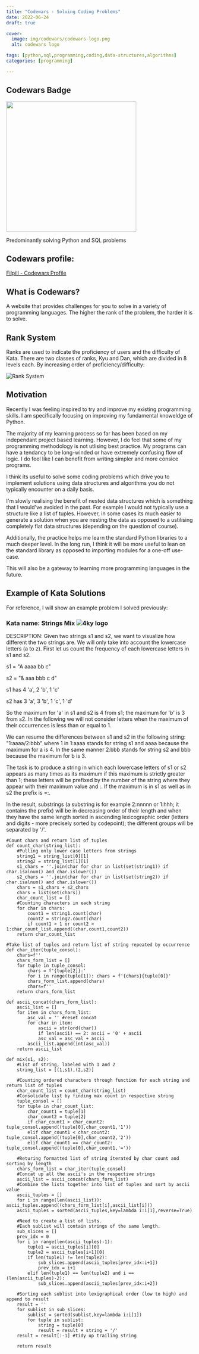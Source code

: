 ```yaml
---
title: "Codewars - Solving Coding Problems"
date: 2022-06-24
draft: true

cover:
  image: img/codewars/codewars-logo.png
  alt: codewars logo

tags: [python,sql,programming,coding,data-structures,algorithms]
categories: [programming]

---
```

## Codewars Badge

<div id="header" align="left">
  <img src="https://www.codewars.com/users/Filpill/badges/large" width="350"/>
</div>

Predominantly solving Python and SQL problems

## Codewars profile:
[Filpill - Codewars Profile](https://www.codewars.com/users/Filpill/)


## What is Codewars?
A website that provides challenges for you to solve in a variety of programming languages. The higher the rank of the problem, the harder it is to solve.

## Rank System
Ranks are used to indicate the proficiency of users and the difficulty of Kata. There are two classes of ranks, Kyu and Dan, which are divided in 8 levels each. By increasing order of proficiency/difficulty:


![Rank System](/img/codewars/rank-system.png)

## Motivation

Recently I was feeling inspired to try and improve my existing programming skills. I am specifically focusing on improving my fundamental knoweldge of Python.

The majority of my learning process so far has been based on my independant project based learning. However, I do feel that some of my programming methodology is not utlising best practice. My programs can have a tendancy to be long-winded or have extremely confusing flow of logic. I do feel like I can benefit from writing simpler and more consice programs.

I think its useful to solve some coding problems which drive you to implement solutions using data structures and algorithms you do not typically encounter on a daily basis.

I'm slowly realising the benefit of nested data structures which is something that I would've avoided in the past. For example I would not typically use a structure like a list of tuples. However, in some cases its much easier to generate a solution when you are nesting the data as opposed to a ustilising completely flat data structures (depending on the question of course).

Additionally, the practice helps me learn the standard Python libraries to a much deeper level. In the long run, I think it will be more useful to lean on the standard library as opposed to importing modules for a one-off use-case.

This will also be a gateway to learning more programming languages in the future.

## Example of Kata Solutions

For reference, I will show an example problem I solved previously:

### Kata name: Strings Mix   ![4ky logo](/img/codewars/4kyu.png)

DESCRIPTION:
Given two strings s1 and s2, we want to visualize how different the two strings are. We will only take into account the lowercase letters (a to z). First let us count the frequency of each lowercase letters in s1 and s2.

s1 = "A aaaa bb c"

s2 = "& aaa bbb c d"

s1 has 4 'a', 2 'b', 1 'c'

s2 has 3 'a', 3 'b', 1 'c', 1 'd'

So the maximum for 'a' in s1 and s2 is 4 from s1; the maximum for 'b' is 3 from s2. In the following we will not consider letters when the maximum of their occurrences is less than or equal to 1.

We can resume the differences between s1 and s2 in the following string: "1:aaaa/2:bbb" where 1 in 1:aaaa stands for string s1 and aaaa because the maximum for a is 4. In the same manner 2:bbb stands for string s2 and bbb because the maximum for b is 3.

The task is to produce a string in which each lowercase letters of s1 or s2 appears as many times as its maximum if this maximum is strictly greater than 1; these letters will be prefixed by the number of the string where they appear with their maximum value and :. If the maximum is in s1 as well as in s2 the prefix is =:.

In the result, substrings (a substring is for example 2:nnnnn or 1:hhh; it contains the prefix) will be in decreasing order of their length and when they have the same length sorted in ascending lexicographic order (letters and digits - more precisely sorted by codepoint); the different groups will be separated by '/'.

```[python]
#Count chars and return list of tuples
def count_char(string_list):
    #Pulling only lower case letters from strings
    string1 = string_list[0][1]
    string2 = string_list[1][1]
    s1_chars = ''.join(char for char in list(set(string1)) if char.isalnum() and char.islower())
    s2_chars = ''.join(char for char in list(set(string2)) if char.isalnum() and char.islower())
    chars = s1_chars + s2_chars
    chars = list(set(chars))
    char_count_list = []
    #Counting characters in each string
    for char in chars:
        count1 = string1.count(char)
        count2 = string2.count(char)
        if count1 > 1 or count2 > 1:char_count_list.append((char,count1,count2))
    return char_count_list

#Take list of tuples and return list of string repeated by occurrence
def char_iter(tuple_consol):
    chars=f''
    chars_form_list = []
    for tuple in tuple_consol:
        chars = f'{tuple[2]}:'
        for i in range(tuple[1]): chars = f'{chars}{tuple[0]}'
        chars_form_list.append(chars)
        chars=f''
    return chars_form_list

def ascii_concat(chars_form_list):
    ascii_list = []
    for item in chars_form_list:
        asc_val = '' #reset concat
        for char in item:
            ascii = str(ord(char))
            if len(ascii) == 2: ascii = '0' + ascii
            asc_val = asc_val + ascii
        ascii_list.append(int(asc_val))
    return ascii_list

def mix(s1, s2):
    #List of string, labeled with 1 and 2
    string_list = [(1,s1),(2,s2)]

    #Counting ordered characters through function for each string and return list of tuples
    char_count_list = count_char(string_list)
    #Consolidate list by finding max count in respective string
    tuple_consol = []
    for tuple in char_count_list:
        char_count1 = tuple[1]
        char_count2 = tuple[2]
        if char_count1 > char_count2: tuple_consol.append((tuple[0],char_count1,'1'))
        elif char_count1 < char_count2: tuple_consol.append((tuple[0],char_count2,'2'))
        elif char_count1 == char_count2: tuple_consol.append((tuple[0],char_count1,'='))

    #Returing formatted list of string iterated by char count and sorting by length
    chars_form_list = char_iter(tuple_consol)
    #Concat up all the ascii's in the respective strings
    ascii_list = ascii_concat(chars_form_list)
    #Combine the lists together into list of tuples and sort by ascii value
    ascii_tuples = []
    for i in range(len(ascii_list)): ascii_tuples.append((chars_form_list[i],ascii_list[i]))
    ascii_tuples = sorted(ascii_tuples,key=lambda i:i[1],reverse=True)

    #Need to create a list of lists.
    #Each sublist will contain strings of the same length.
    sub_slices = []
    prev_idx = 0
    for i in range(len(ascii_tuples)-1):
        tuple1 = ascii_tuples[i][0]
        tuple2 = ascii_tuples[i+1][0]
        if len(tuple1) != len(tuple2):
            sub_slices.append(ascii_tuples[prev_idx:i+1])
            prev_idx = i+1
        elif len(tuple1) == len(tuple2) and i == (len(ascii_tuples)-2):
            sub_slices.append(ascii_tuples[prev_idx:i+2])

    #Sorting each sublist into lexigraphical order (low to high) and append to result
    result = ''
    for sublist in sub_slices:
        sublist = sorted(sublist,key=lambda i:i[1])
        for tuple in sublist:
            string = tuple[0]
            result = result + string + '/'
    result = result[:-1] #tidy up trailing string

    return result
```
